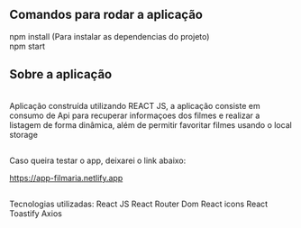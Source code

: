 <h2>Comandos para rodar a aplicação</h2>
npm install (Para instalar as dependencias do projeto)<br>
npm start

##

<h2>Sobre a aplicação</h2><br>
Aplicação construída utilizando REACT JS, a aplicação consiste em consumo de Api para recuperar informaçoes dos filmes e realizar a listagem de forma dinâmica, além de permitir favoritar filmes usando o local storage

##

Caso queira testar o app, deixarei o link abaixo:

https://app-filmaria.netlify.app

##

Tecnologias utilizadas:
React JS
React Router Dom
React icons
React Toastify
Axios
